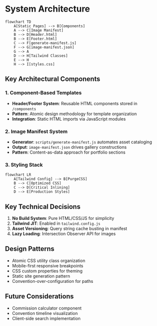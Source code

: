 # System Architecture

```mermaid
flowchart TD
    A[Static Pages] --> B[Components]
    A --> C[Image Manifest]
    B --> D[Header.html]
    B --> E[Footer.html]
    C --> F[generate-manifest.js]
    F --> G[image-manifest.json]
    G --> A
    D --> H[Tailwind Classes]
    E --> H
    H --> I[styles.css]
```

## Key Architectural Components

### 1. Component-Based Templates
- **Header/Footer System**: Reusable HTML components stored in `/components`
- **Pattern**: Atomic design methodology for template organization
- **Integration**: Static HTML imports via JavaScript modules

### 2. Image Manifest System
- **Generator**: `scripts/generate-manifest.js` automates asset cataloging
- **Output**: `image-manifest.json` drives gallery constructions
- **Pattern**: Content-as-data approach for portfolio sections

### 3. Styling Stack
```mermaid
flowchart LR
    A[Tailwind Config] --> B[PurgeCSS]
    B --> C[Optimized CSS]
    C --> D[Critical Inlining]
    D --> E[Production Styles]
```

## Key Technical Decisions
1. **No Build System**: Pure HTML/CSS/JS for simplicity
2. **Tailwind JIT**: Enabled in `tailwind.config.js`
3. **Asset Versioning**: Query string cache busting in manifest
4. **Lazy Loading**: Intersection Observer API for images

## Design Patterns
- Atomic CSS utility class organization
- Mobile-first responsive breakpoints
- CSS custom properties for theming
- Static site generation pattern
- Convention-over-configuration for paths

## Future Considerations
- Commission calculator component
- Convention timeline visualization
- Client-side search implementation
